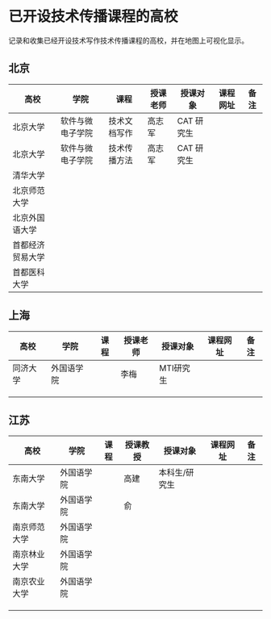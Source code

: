 # 已开设技术传播课程的高校

记录和收集已经开设技术写作技术传播课程的高校，并在地图上可视化显示。



## 北京

| 高校             | 学院             | 课程         | 授课老师 | 授课对象   | 课程网址 | 备注 |
| ---------------- | ---------------- | ------------ | -------- | ---------- | -------- | ---- |
| 北京大学         | 软件与微电子学院 | 技术文档写作 | 高志军   | CAT 研究生 |          |      |
| 北京大学         | 软件与微电子学院 | 技术传播方法 | 高志军   | CAT 研究生 |          |      |
| 清华大学         |                  |              |          |            |          |      |
| 北京师范大学     |                  |              |          |            |          |      |
| 北京外国语大学   |                  |              |          |            |          |      |
| 首都经济贸易大学 |                  |              |          |            |          |      |
| 首都医科大学     |                  |              |          |            |          |      |



## 上海

| 高校     | 学院       | 课程 | 授课老师 | 授课对象  | 课程网址 | 备注 |
| -------- | ---------- | ---- | -------- | --------- | -------- | ---- |
| 同济大学 | 外国语学院 |      | 李梅     | MTI研究生 |          |      |
|          |            |      |          |           |          |      |
|          |            |      |          |           |          |      |
|          |            |      |          |           |          |      |

## 江苏

| 高校         | 学院       | 课程 | 授课教授 | 授课对象      | 课程网址 | 备注 |
| ------------ | ---------- | ---- | -------- | ------------- | -------- | ---- |
| 东南大学     | 外国语学院 |      | 高建     | 本科生/研究生 |          |      |
| 东南大学     | 外国语学院 |      | 俞       |               |          |      |
| 南京师范大学 | 外国语学院 |      |          |               |          |      |
| 南京林业大学 | 外国语学院 |      |          |               |          |      |
| 南京农业大学 | 外国语学院 |      |          |               |          |      |
|              |            |      |          |               |          |      |
|              |            |      |          |               |          |      |
|              |            |      |          |               |          |      |

